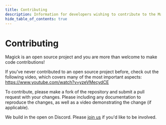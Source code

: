```yaml
---
title: Contributing
description: Information for developers wishing to contribute to the Magick IDE.
hide_table_of_contents: true
---
```


# Contributing

Magick is an open source project and you are more than welcome to make code contributions!

If you've never contributed to an open source project before, check out the following video, which covers many of the most important aspects: https://www.youtube.com/watch?v=yzeVMecydCE

To contribute, please make a fork of the repository and submit a pull request with your changes. Please including any documentation to reproduce the changes, as well as a video demonstrating the change (if applicable).

We build in the open on Discord. Please [join us](https://www.discord.gg/magickml) if you'd like to be involved.